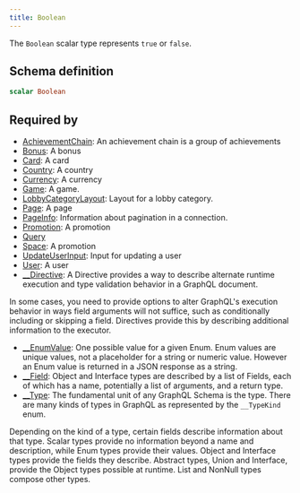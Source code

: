 ```yaml
---
title: Boolean
---
```


The `Boolean` scalar type represents `true` or `false`.

## Schema definition
```graphql
scalar Boolean
```

## Required by
* [AchievementChain](graphql/schema/achievementchain.md): An achievement chain is a group of achievements
* [Bonus](graphql/schema/bonus.md): A bonus
* [Card](graphql/schema/card.md): A card
* [Country](graphql/schema/country.md): A country
* [Currency](graphql/schema/currency.md): A currency
* [Game](graphql/schema/game.md): A game.
* [LobbyCategoryLayout](graphql/schema/lobbycategorylayout.md): Layout for a lobby category.
* [Page](graphql/schema/page.md): A page
* [PageInfo](graphql/schema/pageinfo.md): Information about pagination in a connection.
* [Promotion](graphql/schema/promotion.md): A promotion
* [Query](graphql/schema/query.md)
* [Space](graphql/schema/space.md): A promotion
* [UpdateUserInput](graphql/schema/updateuserinput.md): Input for updating a user
* [User](graphql/schema/user.md): A user
* [__Directive](graphql/schema/__directive.md): A Directive provides a way to describe alternate runtime execution and type validation behavior in a GraphQL document.

In some cases, you need to provide options to alter GraphQL's execution behavior in ways field arguments will not suffice, such as conditionally including or skipping a field. Directives provide this by describing additional information to the executor.
* [__EnumValue](graphql/schema/__enumvalue.md): One possible value for a given Enum. Enum values are unique values, not a placeholder for a string or numeric value. However an Enum value is returned in a JSON response as a string.
* [__Field](graphql/schema/__field.md): Object and Interface types are described by a list of Fields, each of which has a name, potentially a list of arguments, and a return type.
* [__Type](graphql/schema/__type.md): The fundamental unit of any GraphQL Schema is the type. There are many kinds of types in GraphQL as represented by the `__TypeKind` enum.

Depending on the kind of a type, certain fields describe information about that type. Scalar types provide no information beyond a name and description, while Enum types provide their values. Object and Interface types provide the fields they describe. Abstract types, Union and Interface, provide the Object types possible at runtime. List and NonNull types compose other types.
